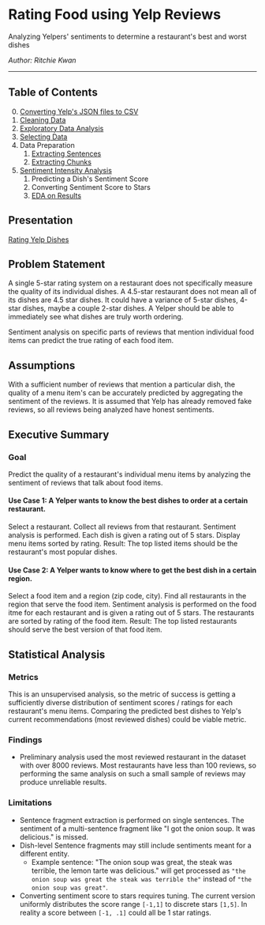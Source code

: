 # Rating Food using Yelp Reviews
Analyzing Yelpers' sentiments to determine a restaurant's best and worst dishes

_Author: Ritchie Kwan_

---

## Table of Contents

0. [Converting Yelp's JSON files to CSV](code/00-converting-json-to-csv.ipynb)
1. [Cleaning Data](code/01-cleaning-data.ipynb)
1. [Exploratory Data Analysis](code/02-eda.ipynb)
1. [Selecting Data](code/04.1-selecting-a-restaurant.ipynb)
1. Data Preparation
    1. [Extracting Sentences](code/04.2-splitting-to-sentences.ipynb)
    1. [Extracting Chunks](code/04.3-splitting-to-chunks.ipynb)
1. [Sentiment Intensity Analysis](code/04-rating-dishes-per-restaurant.ipynb)
    1. Predicting a Dish's Sentiment Score
    1. Converting Sentiment Score to Stars
    1. [EDA on Results](code/05-results-eda.ipynb)


## Presentation
[Rating Yelp Dishes](https://docs.google.com/presentation/d/1AJK0bjvfv5uJDRuppb7xC9GwR_sUUkeGrc7KPsJZdw0/edit?usp=sharing)


## Problem Statement
A single 5-star rating system on a restaurant does not specifically measure the quality of its individual dishes. A 4.5-star restaurant does not mean all of its dishes are 4.5 star dishes. It could have a variance of 5-star dishes, 4-star dishes, maybe a couple 2-star dishes. A Yelper should be able to immediately see what dishes are truly worth ordering.

Sentiment analysis on specific parts of reviews that mention individual food items can predict the true rating of each food item.


## Assumptions
With a sufficient number of reviews that mention a particular dish, the quality of a menu item's can be accurately predicted by aggregating the sentiment of the reviews.
It is assumed that Yelp has already removed fake reviews, so all reviews being analyzed have honest sentiments.


## Executive Summary
### Goal
Predict the quality of a restaurant's individual menu items by analyzing the sentiment of reviews that talk about food items.

#### Use Case 1:  A Yelper wants to know the best dishes to order at a certain restaurant.
Select a restaurant.
Collect all reviews from that restaurant.
Sentiment analysis is performed. Each dish is given a rating out of 5 stars.
Display menu items sorted by rating.
Result: The top listed items should be the restaurant's most popular dishes.

#### Use Case 2: A Yelper wants to know where to get the best dish in a certain region.
Select a food item and a region (zip code, city).
Find all restaurants in the region that serve the food item.
Sentiment analysis is performed on the food itme for each restaurant and is given a rating out of 5 stars.
The restaurants are sorted by rating of the food item.
Result: The top listed restaurants should serve the best version of that food item.



## Statistical Analysis

### Metrics
This is an unsupervised analysis, so the metric of success is getting a sufficiently diverse distribution of sentiment scores / ratings for each restaurant's menu items. Comparing the predicted best dishes to Yelp's current recommendations (most reviewed dishes) could be viable metric.


### Findings
* Preliminary analysis used the most reviewed restaurant in the dataset with over 8000 reviews. Most restaurants have less than 100 reviews, so performing the same analysis on such a small sample of reviews may produce unreliable results.

### Limitations
* Sentence fragment extraction is performed on single sentences. The sentiment of a multi-sentence fragment like "I got the onion soup. It was delicious." is missed.
* Dish-level Sentence fragments may still include sentiments meant for a different entity.
    * Example sentence: "The onion soup was great, the steak was terrible, the lemon tarte was delicious." will get processed as `"the onion soup was great the steak was terrible the"` instead of `"the onion soup was great"`.
* Converting sentiment score to stars requires tuning. The current version uniformly distributes the score range `[-1,1]` to discrete stars `[1,5]`. In reality a score between `[-1, .1]` could all be 1 star ratings.
